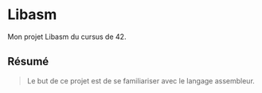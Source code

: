 # Libasm
Mon projet Libasm du cursus de 42.

## Résumé
> Le but de ce projet est de se familiariser avec le langage assembleur.